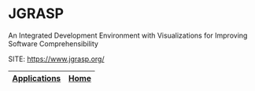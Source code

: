 # JGRASP

 An Integrated Development Environment with Visualizations for Improving Software Comprehensibility

 SITE: https://www.jgrasp.org/

 | [Applications](https://portable-linux-apps.github.io/apps.html) | [Home](https://portable-linux-apps.github.io)
 | --- | --- |
